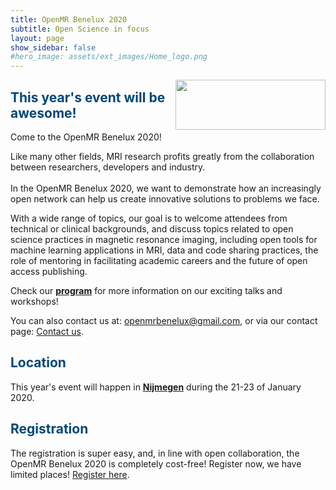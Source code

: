 ```yaml
---
title: OpenMR Benelux 2020
subtitle: Open Science in focus
layout: page
show_sidebar: false
#hero_image: assets/ext_images/Home_logo.png
---
```


<img style="float: right;" src="../assets/ext_images/nijmegen_doodle_big.jpg" width="240" height="80"> 

## <span style="color:#004777"> This year's event will be awesome! </span> 



Come to the OpenMR Benelux 2020! 

Like many other fields, MRI research profits greatly from the collaboration between researchers, developers and industry. <br /> <br />
In the OpenMR Benelux 2020, we want to demonstrate how an increasingly open network can help us create innovative solutions to problems we face. <br />

With a wide range of topics, our goal is to welcome attendees from technical or clinical backgrounds, and discuss topics related to open science practices in magnetic resonance imaging, including open tools for machine learning applications in MRI, data and code sharing practices, the role of mentoring in facilitating academic careers and the future of open access publishing.

Check our [**program**](../page-program) for more information on our exciting talks and workshops!

You can also contact us at: <openmrbenelux@gmail.com>, or via our contact page: [Contact us](../page-contact). 

## <span style="color:#004777"> Location </span> 
This year's event will happen in [**Nijmegen**](../page-location-venue) during the 21-23 of January 2020.

## <span style="color:#004777"> Registration </span> 

The registration is super easy, and, in line with open collaboration, the OpenMR Benelux 2020 is completely cost-free! Register now, we have limited places! [Register here](../page-registration).
